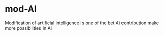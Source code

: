 # mod-AI
Modification of artificial intelligence
is one of the bet Ai contribution
make more possibilities in Ai 
